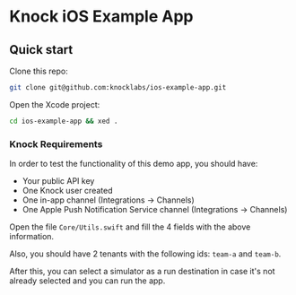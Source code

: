 # Knock iOS Example App

## Quick start

Clone this repo:

``` bash
git clone git@github.com:knocklabs/ios-example-app.git
```

Open the Xcode project:

``` bash
cd ios-example-app && xed .
```

### Knock Requirements

In order to test the functionality of this demo app, you should have:

* Your public API key
* One Knock user created
* One in-app channel (Integrations -> Channels)
* One Apple Push Notification Service channel (Integrations -> Channels)

Open the file `Core/Utils.swift` and fill the 4 fields with the above information.

Also, you should have 2 tenants with the following ids: `team-a` and `team-b`.

After this, you can select a simulator as a run destination in case it's not already selected and you can run the app.
